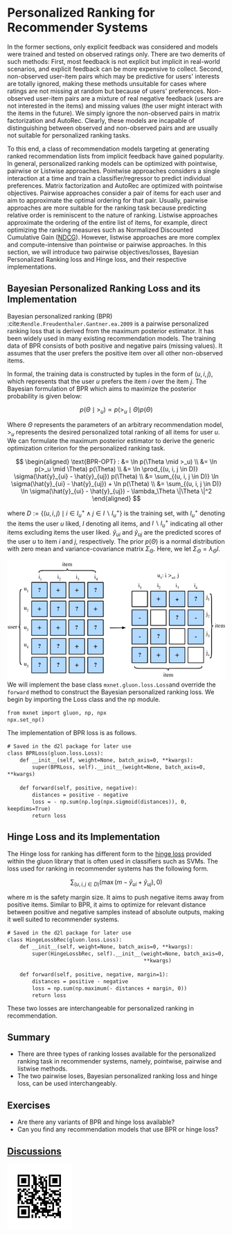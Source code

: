 # Personalized Ranking for Recommender Systems

In the former sections, only explicit feedback was considered and models were trained and tested on observed ratings only.  There are two demerits of such methods: First, most feedback is not explicit but implicit in real-world scenarios, and explicit feedback can be more expensive to collect.  Second, non-observed user-item pairs which may be predictive for users' interests are totally ignored, making these methods unsuitable for cases where ratings are not missing at random but because of users' preferences.  Non-observed user-item pairs are a  mixture of real negative feedback (users are not interested in the items) and missing values (the user might interact with the items in the future). We simply ignore the non-observed pairs in matrix factorization and AutoRec. Clearly, these models are incapable of distinguishing between observed and non-observed pairs and are usually not suitable for personalized ranking tasks.

To this end, a class of recommendation models targeting at generating ranked recommendation lists from implicit feedback have gained popularity. In general, personalized ranking models can be optimized with pointwise, pairwise or Listwise approaches. Pointwise approaches considers a single interaction at a time and train a classifier/regressor to predict individual preferences. Matrix factorization and AutoRec are optimized with pointwise objectives. Pairwise approaches consider a pair of items for each user and aim to approximate the optimal ordering for that pair. Usually, pairwise approaches are more suitable for the ranking task because predicting relative order is reminiscent to the nature of ranking. Listwise approaches approximate the ordering of the entire list of items, for example, direct optimizing the ranking measures such as Normalized Discounted Cumulative Gain ([NDCG](https://en.wikipedia.org/wiki/Discounted_cumulative_gain)). However, listwise approaches are more complex and compute-intensive than pointwise or pairwise approaches. In this section, we will introduce two pairwise objectives/losses, Bayesian Personalized Ranking loss and Hinge loss, and their respective implementations.

## Bayesian Personalized Ranking Loss and its Implementation

Bayesian personalized ranking (BPR) :cite:`Rendle.Freudenthaler.Gantner.ea.2009` is a pairwise personalized ranking loss that is derived from the maximum posterior estimator. It has been widely used in many existing recommendation models. The training data of BPR consists of both positive and negative pairs (missing values). It assumes that the user prefers the positive item over all other non-observed items.

In formal, the training data is constructed by tuples in the form of $(u, i, j)$, which represents that the user $u$ prefers the item $i$ over the item $j$. The Bayesian formulation of BPR which aims to maximize the posterior probability is given below:

$$
p(\Theta \mid >_u )  \propto  p(>_u \mid \Theta) p(\Theta)
$$

Where $\Theta$ represents the parameters of an arbitrary recommendation model, $>_u$ represents the desired personalized total ranking of all items for user $u$. We can formulate the maximum posterior estimator to derive the generic optimization criterion for the personalized ranking task.

$$
\begin{aligned}
\text{BPR-OPT} : &= \ln p(\Theta \mid >_u) \\
         &= \ln p(>_u \mid \Theta) p(\Theta) \\
         &= \ln \prod_{(u, i, j \in D)} \sigma(\hat{y}_{ui} - \hat{y}_{uj}) p(\Theta) \\
         &= \sum_{(u, i, j \in D)} \ln \sigma(\hat{y}_{ui} - \hat{y}_{uj}) + \ln p(\Theta) \\
         &= \sum_{(u, i, j \in D)} \ln \sigma(\hat{y}_{ui} - \hat{y}_{uj}) - \lambda_\Theta \|\Theta \|^2
\end{aligned}
$$


where $D := \{(u, i, j) \mid i \in I^+_u \wedge j \in I \backslash I^+_u \}$ is the training set, with $I^+_u$ denoting the items the user $u$ liked, $I$ denoting all items, and $I \backslash I^+_u$ indicating all other items excluding items the user liked. $\hat{y}_{ui}$ and $\hat{y}_{uj}$ are the predicted scores of the user $u$ to item $i$ and $j$, respectively. The prior $p(\Theta)$ is a normal distribution with zero mean and variance-covariance matrix $\Sigma_\Theta$. Here, we let $\Sigma_\Theta = \lambda_\Theta I$.

![Illustration of Bayesian Personalized Ranking](../img/rec-ranking.svg)
We will implement the base class  `mxnet.gluon.loss.Loss`and override the `forward` method to construct the Bayesian personalized ranking loss. We begin by importing the Loss class and the np module.

```{.python .input  n=5}
from mxnet import gluon, np, npx
npx.set_np()
```

The implementation of BPR loss is as follows.

```{.python .input  n=2}
# Saved in the d2l package for later use
class BPRLoss(gluon.loss.Loss):
    def __init__(self, weight=None, batch_axis=0, **kwargs):
        super(BPRLoss, self).__init__(weight=None, batch_axis=0, **kwargs)

    def forward(self, positive, negative):
        distances = positive - negative
        loss = - np.sum(np.log(npx.sigmoid(distances)), 0, keepdims=True)
        return loss
```

## Hinge Loss and its Implementation

The Hinge loss for ranking has different form to the [hinge loss](https://mxnet.incubator.apache.org/api/python/gluon/loss.html#mxnet.gluon.loss.HingeLoss) provided within the gluon library that is often used in classifiers such as SVMs.  The loss used for ranking in recommender systems has the following form.

$$
 \sum_{(u, i, j \in D)} (\max( m - \hat{y}_{ui} + \hat{y}_{uj}), 0)
$$

where $m$ is the safety margin size. It aims to push negative items away from positive items. Similar to BPR, it aims to optimize for relevant distance between positive and negative samples instead of absolute outputs, making it well suited to recommender systems.

```{.python .input  n=3}
# Saved in the d2l package for later use
class HingeLossbRec(gluon.loss.Loss):
    def __init__(self, weight=None, batch_axis=0, **kwargs):
        super(HingeLossbRec, self).__init__(weight=None, batch_axis=0,
                                            **kwargs)

    def forward(self, positive, negative, margin=1):
        distances = positive - negative
        loss = np.sum(np.maximum(- distances + margin, 0))
        return loss
```

These two losses are interchangeable for personalized ranking in recommendation.

## Summary

- There are three types of ranking losses available for the personalized ranking task in recommender systems, namely, pointwise, pairwise and listwise methods.
- The two pairwise loses, Bayesian personalized ranking loss and hinge loss, can be used interchangeably.

## Exercises

- Are there any variants of BPR and hinge loss available?
- Can you find any recommendation models that use BPR or hinge loss?

## [Discussions](https://discuss.mxnet.io/t/5163)

![](../img/qr_ranking.svg)
